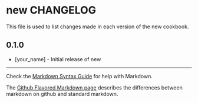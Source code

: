 new CHANGELOG
=============

This file is used to list changes made in each version of the new cookbook.

0.1.0
-----
- [your_name] - Initial release of new

- - -
Check the [Markdown Syntax Guide](http://daringfireball.net/projects/markdown/syntax) for help with Markdown.

The [Github Flavored Markdown page](http://github.github.com/github-flavored-markdown/) describes the differences between markdown on github and standard markdown.
